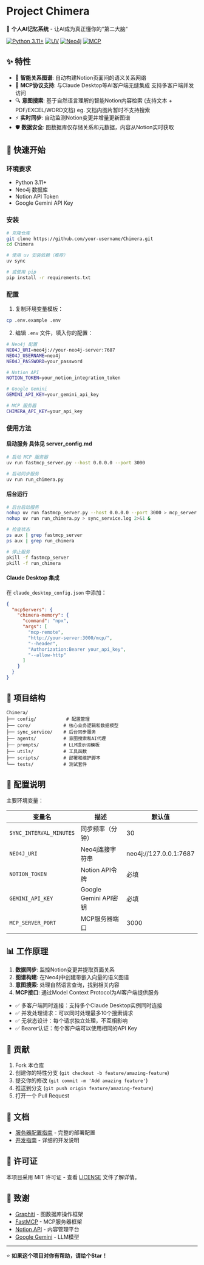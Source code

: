 # Project Chimera

🧠 **个人AI记忆系统** - 让AI成为真正懂你的"第二大脑"

[![Python 3.11+](https://img.shields.io/badge/python-3.11+-blue.svg)](https://www.python.org/downloads/)
[![UV](https://img.shields.io/badge/uv-latest-green.svg)](https://github.com/astral-sh/uv)
[![Neo4j](https://img.shields.io/badge/neo4j-5.x-red.svg)](https://neo4j.com/)
[![MCP](https://img.shields.io/badge/protocol-MCP-orange.svg)](https://modelcontextprotocol.io/)

## ✨ 特性

- 🔗 **智能关系图谱**: 自动构建Notion页面间的语义关系网络
- 🚀 **MCP协议支持**: 与Claude Desktop等AI客户端无缝集成  支持多客户端并发访问
- 🔍 **意图搜索**: 基于自然语言理解的智能Notion内容检索 (支持文本 + PDF/EXCEL/WORD文档) 
                  eg. 文档内图片暂时不支持搜索
- ⚡ **实时同步**: 自动监测Notion变更并增量更新图谱
- 🛡️ **数据安全**: 图数据库仅存储关系和元数据，内容从Notion实时获取

## 🚀 快速开始

### 环境要求

- Python 3.11+
- Neo4j 数据库
- Notion API Token
- Google Gemini API Key

### 安装

```bash
# 克隆仓库
git clone https://github.com/your-username/Chimera.git
cd Chimera

# 使用 uv 安装依赖（推荐）
uv sync

# 或使用 pip
pip install -r requirements.txt
```

### 配置

1. 复制环境变量模板：
```bash
cp .env.example .env
```

2. 编辑 `.env` 文件，填入你的配置：
```bash
# Neo4j 配置
NEO4J_URI=neo4j://your-neo4j-server:7687
NEO4J_USERNAME=neo4j
NEO4J_PASSWORD=your_password

# Notion API
NOTION_TOKEN=your_notion_integration_token

# Google Gemini
GEMINI_API_KEY=your_gemini_api_key

# MCP 服务器
CHIMERA_API_KEY=your_api_key
```

### 使用方法

#### 启动服务 具体见 server_config.md

```bash
# 启动 MCP 服务器
uv run fastmcp_server.py --host 0.0.0.0 --port 3000

# 启动同步服务
uv run run_chimera.py
```

#### 后台运行

```bash
# 后台启动服务
nohup uv run fastmcp_server.py --host 0.0.0.0 --port 3000 > mcp_server.log 2>&1 &
nohup uv run run_chimera.py > sync_service.log 2>&1 &

# 检查状态
ps aux | grep fastmcp_server
ps aux | grep run_chimera

# 停止服务
pkill -f fastmcp_server
pkill -f run_chimera
```

#### Claude Desktop 集成

在 `claude_desktop_config.json` 中添加：

```json
{
  "mcpServers": {
    "chimera-memory": {
      "command": "npx",
      "args": [
        "mcp-remote",
        "http://your-server:3000/mcp/",
        "--header",
        "Authorization:Bearer your_api_key",
        "--allow-http"
      ]
    }
  }
}
```

## 📁 项目结构

```
Chimera/
├── config/           # 配置管理
├── core/            # 核心业务逻辑和数据模型
├── sync_service/    # 后台同步服务
├── agents/          # 意图搜索和AI代理
├── prompts/         # LLM提示词模板
├── utils/           # 工具函数
├── scripts/         # 部署和维护脚本
└── tests/           # 测试套件
```

## 🔧 配置说明

主要环境变量：

| 变量名 | 描述 | 默认值 |
|--------|------|--------|
| `SYNC_INTERVAL_MINUTES` | 同步频率（分钟） | 30 |
| `NEO4J_URI` | Neo4j连接字符串 | neo4j://127.0.0.1:7687 |
| `NOTION_TOKEN` | Notion API令牌 | 必填 |
| `GEMINI_API_KEY` | Google Gemini API密钥 | 必填 |
| `MCP_SERVER_PORT` | MCP服务器端口 | 3000 |

## 📊 工作原理

1. **数据同步**: 监控Notion变更并提取页面关系
2. **图谱构建**: 在Neo4j中创建带嵌入向量的语义图谱
3. **意图搜索**: 处理自然语言查询，找到相关内容
4. **MCP接口**: 通过Model Context Protocol为AI客户端提供服务

  - ✅ 多客户端同时连接：支持多个Claude Desktop实例同时连接
  - ✅ 并发处理请求：可以同时处理最多10个搜索请求
  - ✅ 无状态设计：每个请求独立处理，不互相影响
  - ✅ Bearer认证：每个客户端可以使用相同的API Key


## 🤝 贡献

1. Fork 本仓库
2. 创建你的特性分支 (`git checkout -b feature/amazing-feature`)
3. 提交你的修改 (`git commit -m 'Add amazing feature'`)
4. 推送到分支 (`git push origin feature/amazing-feature`)
5. 打开一个 Pull Request

## 📝 文档

- [服务器配置指南](server_config.md) - 完整的部署配置
- [开发指南](docs/DEVELOPMENT_GUIDE.md) - 详细的开发说明

## 📄 许可证

本项目采用 MIT 许可证 - 查看 [LICENSE](LICENSE) 文件了解详情。

## 🙏 致谢

- [Graphiti](https://github.com/getzep/graphiti) - 图数据库操作框架
- [FastMCP](https://github.com/jlowin/fastmcp) - MCP服务器框架
- [Notion API](https://developers.notion.com/) - 内容管理平台
- [Google Gemini](https://ai.google.dev/) - LLM模型

---

⭐ **如果这个项目对你有帮助，请给个Star！**